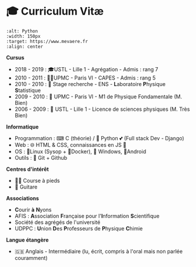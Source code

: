# 🎓 Curriculum Vitæ

```{image} ../_medias/a_propos/rm.jpg
:alt: Python
:width: 150px
:target: https://www.mevaere.fr
:align: center
```

**Cursus**

- 2018 - 2019 : 🎓USTL - Lille 1 - Agrégation - Admis : rang 7
- 2010 - 2011 : 👨‍🏫UPMC - Paris VI - CAPES - Admis : rang 5
- 2010 - 2010 : 🔬 Stage recherche - ENS - **L**aboratoire **P**hysique **S**tatistique
- 2009 - 2010 : 🌌 UPMC - Paris VI - M1 de Physique Fondamentale (M. Bien)
- 2006 - 2009 : 🔭 USTL - Lille 1 - Licence de sciences physiques (M. Très Bien)

**Informatique** 

- Programmation : ⌨ C (théorie) / 🐍 Python 💕 (Full stack Dev - Django)
- Web : 🌐 HTML & CSS, connaissances en JS 🤮
- OS : 🐧Linux (Sysop + 🐳Docker), 💠 Windows, 📱Android
- Outils : 🐙 Git + Github

**Centres d'intérêt**

- 🏃‍♂ Course à pieds
- 🎸 Guitare

**Associations**

- **C**ourir **à** **N**yons
- AFIS : **A**ssociation **F**rançaise pour l'**I**nformation **S**cientifique
- Société des agrégés de l'université
- UDPPC : **U**nion **D**es **P**rofesseurs de **P**hysique **C**himie


**Langue étangère**

- 🇬🇧 Anglais - Intermédiaire (lu, écrit, compris à l'oral mais non parlée couramment)
